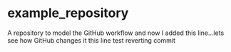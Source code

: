 # example_repository
A repository to model the GitHub workflow
and now I added this line...lets see how GitHub changes it
this line test reverting commit
